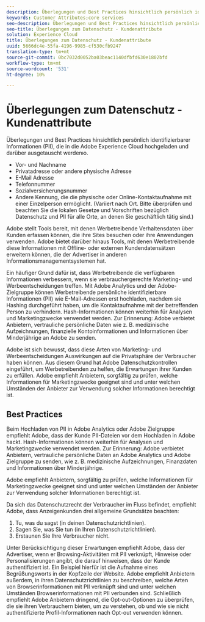 ```yaml
---
description: Überlegungen und Best Practices hinsichtlich persönlich identifizierbarer Informationen (PII), die in die Adobe Experience Cloud hochgeladen und darüber ausgetauscht werdenю.
keywords: Customer Attributes;core services
seo-description: Überlegungen und Best Practices hinsichtlich persönlich identifizierbarer Informationen (PII), die in die Adobe Experience Cloud hochgeladen und darüber ausgetauscht werdenю.
seo-title: Überlegungen zum Datenschutz - Kundenattribute
solution: Experience Cloud
title: Überlegungen zum Datenschutz - Kundenattribute
uuid: 5666dc4e-55fa-4196-9985-cf530cfb9247
translation-type: tm+mt
source-git-commit: 0bc7032d0052ba03beac1140dfbfd630e1802bfd
workflow-type: tm+mt
source-wordcount: '531'
ht-degree: 10%

---
```



# Überlegungen zum Datenschutz - Kundenattribute

Überlegungen und Best Practices hinsichtlich persönlich identifizierbarer Informationen (PII), die in die Adobe Experience Cloud hochgeladen und darüber ausgetauscht werdenю.

* Vor- und Nachname
* Privatadresse oder andere physische Adresse
* E-Mail  Adresse
* Telefonnummer
* Sozialversicherungsnummer
* Andere Kennung, die die physische oder Online-Kontaktaufnahme mit einer Einzelperson ermöglicht. (Variiert nach Ort. Bitte überprüfen und beachten Sie die lokalen Gesetze und Vorschriften bezüglich Datenschutz und PII für alle Orte, an denen Sie geschäftlich tätig sind.)

Adobe stellt Tools bereit, mit denen Werbetreibende Verhaltensdaten über Kunden erfassen können, die ihre Sites besuchen oder ihre Anwendungen verwenden. Adobe bietet darüber hinaus Tools, mit denen Werbetreibende diese Informationen mit Offline- oder externen Kundendatensätzen erweitern können, die der Advertiser in anderen Informationsmanagementsystemen hat.

Ein häufiger Grund dafür ist, dass Werbetreibende die verfügbaren Informationen verbessern, wenn sie verbrauchergerechte Marketing- und Werbeentscheidungen treffen. Mit Adobe Analytics und der Adobe-Zielgruppe können Werbetreibende persönliche identifizierbare Informationen (PII) wie E-Mail-Adressen erst hochladen, nachdem sie Hashing durchgeführt haben, um die Kontaktaufnahme mit der betreffenden Person zu verhindern. Hash-Informationen können weiterhin für Analysen und Marketingzwecke verwendet werden. Zur Erinnerung: Adobe verbietet Anbietern, vertrauliche persönliche Daten wie z. B. medizinische Aufzeichnungen, finanzielle Kontoinformationen und Informationen über Minderjährige an Adobe zu senden.

Adobe ist sich bewusst, dass diese Arten von Marketing- und Werbeentscheidungen Auswirkungen auf die Privatsphäre der Verbraucher haben können. Aus diesem Grund hat Adobe Datenschutzkontrollen eingeführt, um Werbetreibenden zu helfen, die Erwartungen ihrer Kunden zu erfüllen. Adobe empfiehlt Anbietern, sorgfältig zu prüfen, welche Informationen für Marketingzwecke geeignet sind und unter welchen Umständen der Anbieter zur Verwendung solcher Informationen berechtigt ist.

## Best Practices

Beim Hochladen von PII in Adobe Analytics oder Adobe Zielgruppe empfiehlt Adobe, dass der Kunde PII-Dateien vor dem Hochladen in Adobe hackt. Hash-Informationen können weiterhin für Analysen und Marketingzwecke verwendet werden. Zur Erinnerung: Adobe verbietet Anbietern, vertrauliche persönliche Daten an Adobe Analytics und Adobe Zielgruppe zu senden, wie z. B. medizinische Aufzeichnungen, Finanzdaten und Informationen über Minderjährige.

Adobe empfiehlt Anbietern, sorgfältig zu prüfen, welche Informationen für Marketingzwecke geeignet sind und unter welchen Umständen der Anbieter zur Verwendung solcher Informationen berechtigt ist.

Da sich das Datenschutzrecht der Verbraucher im Fluss befindet, empfiehlt Adobe, dass Anzeigenkunden drei allgemeine Grundsätze beachten:

1. Tu, was du sagst (in deinen Datenschutzrichtlinien).
1. Sagen Sie, was Sie tun (in Ihren Datenschutzrichtlinien).
1. Erstaunen Sie Ihre Verbraucher nicht.

Unter Berücksichtigung dieser Erwartungen empfiehlt Adobe, dass der Advertiser, wenn er Browsing-Aktivitäten mit PII verknüpft, Hinweise oder Personalisierungen angibt, die darauf hinweisen, dass der Kunde authentifiziert ist. Ein Beispiel hierfür ist die Aufnahme eines Begrüßungsworts in der Kopfzeile der Website. Adobe empfiehlt Anbietern außerdem, in ihren Datenschutzrichtlinien zu beschreiben, welche Arten von Browserinformationen mit PII verknüpft sind und unter welchen Umständen Browserinformationen mit PII verbunden sind. Schließlich empfiehlt Adobe Anbietern dringend, die Opt-out-Optionen zu überprüfen, die sie ihren Verbrauchern bieten, um zu verstehen, ob und wie sie nicht authentifizierte Profil-Informationen nach Opt-out verwenden können.
